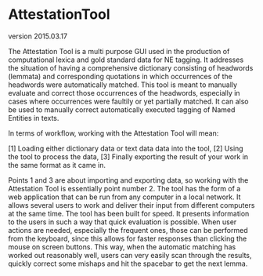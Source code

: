 AttestationTool
===============

version 2015.03.17

The Attestation Tool is a multi purpose GUI used in the production of computational lexica and gold standard data for NE tagging. It addresses the situation of having a comprehensive dictionary consisting of headwords (lemmata) and corresponding quotations in which occurrences of the headwords were automatically matched. This tool is meant to manually evaluate and correct those occurrences of the headwords, especially in cases where occurrences were faultily or yet partially matched. It can also be used to manually correct automatically executed tagging of Named Entities in texts.

In terms of workflow, working with the Attestation Tool will mean:

[1] Loading either dictionary data or text data data into the tool, 
[2] Using the tool to process the data, 
[3] Finally exporting the result of your work in the same format as it came in.

Points 1 and 3 are about importing and exporting data, so working with the Attestation Tool is essentially point number 2. The tool has the form of a web application that can be run from any computer in a local network. It allows several users to work and deliver their input from different computers at the same time. The tool has been built for speed. It presents information to the users in such a way that quick evaluation is possible. When user actions are needed, especially the frequent ones, those can be performed from the keyboard, since this allows for faster responses than clicking the mouse on screen buttons. This way, when the automatic matching has worked out reasonably well, users can very easily scan through the results, quickly correct some mishaps and hit the spacebar to get the next lemma.